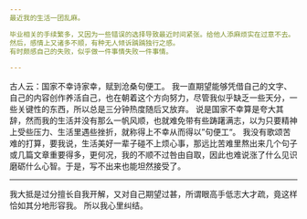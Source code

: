 ```yaml
---
最近我的生活一团乱麻。

毕业相关的手续繁多，又因为一些错误的选择导致最近时间紧张。给他人添麻烦实在过意不去。
然后，感情上又诸多不顺，有种无人倾诉踽踽独行之感。
有时颇感自己的失败，似乎做一件事情失败一件事情。

---
```


古人云：国家不幸诗家幸，赋到沧桑句便工。
我一直期望能够凭借自己的文字、自己的内容创作养活自己，也在朝着这个方向努力，尽管我似乎缺乏一些天分，一些关键性的东西，所以总是三分钟热度随后又放弃。
说是国家不幸算是夸大其辞，然而我的生活并没有那么一帆风顺，也就难免带有些踌躇满志，以为只要精神上受些压力、生活里遇些挫折，就称得上不幸从而得以”句便工“。
我没有歌颂苦难的打算，要我说，生活美好一辈子碰不上烦心事，那远比苦难里熬出来几个句子或几篇文章重要得多，更何况，我的不顺不过咎由自取，因此也难说涨了什么见识磨砺什么心智。于是，写不出来也能坦然接受了。

---
我大抵是过分擅长自我开解，又对自己期望过甚，所谓眼高手低志大才疏，竟这样恰如其分地形容我。
所以我心里纠结。